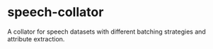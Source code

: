 # speech-collator

A collator for speech datasets with different batching strategies and attribute extraction.
